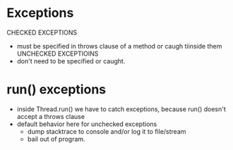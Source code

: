 # Exceptions
CHECKED EXCEPTIONS
- must be specified in throws clause of a method or caugh tiinside them
UNCHECKED EXCEPTIOINS
- don't need to be specified or caught. 

# run() exceptions
- inside Thread.run() we have to catch exceptions, because run() doesn't accept a throws clause
- default behavior here for unchecked exceptions
    - dump stacktrace to console and/or log it to file/stream
    - bail out of program.